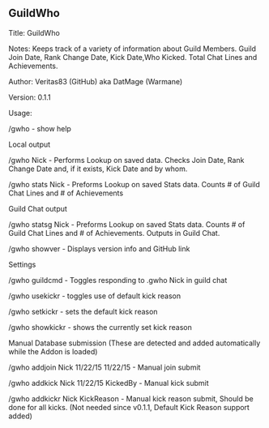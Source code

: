 ## GuildWho
Title: GuildWho

Notes: Keeps track of a variety of information about Guild Members. Guild Join Date, Rank Change Date, Kick Date,Who Kicked. Total Chat Lines and Achievements.

Author: Veritas83 (GitHub) aka DatMage (Warmane)

Version: 0.1.1

Usage:

/gwho - show help

Local output

/gwho Nick - Performs Lookup on saved data. Checks Join Date, Rank Change Date and, if it exists, Kick Date and by whom.

/gwho stats Nick - Preforms Lookup on saved Stats data. Counts # of Guild Chat Lines and # of Achievements

Guild Chat output

/gwho statsg Nick - Preforms Lookup on saved Stats data. Counts # of Guild Chat Lines and # of Achievements. Outputs in Guild Chat.

/gwho showver - Displays version info and GitHub link

Settings

/gwho guildcmd - Toggles responding to .gwho Nick in guild chat

/gwho usekickr - toggles use of default kick reason

/gwho setkickr - sets the default kick reason

/gwho showkickr - shows the currently set kick reason

Manual Database submission (These are detected and added automatically while the Addon is loaded)

/gwho addjoin Nick 11/22/15 11/22/15 - Manual join submit

/gwho addkick Nick 11/22/15 KickedBy - Manual kick submit

/gwho addkickr Nick KickReason - Manual kick reason submit, Should be done for all kicks. (Not needed since v0.1.1, Default Kick Reason support added)

